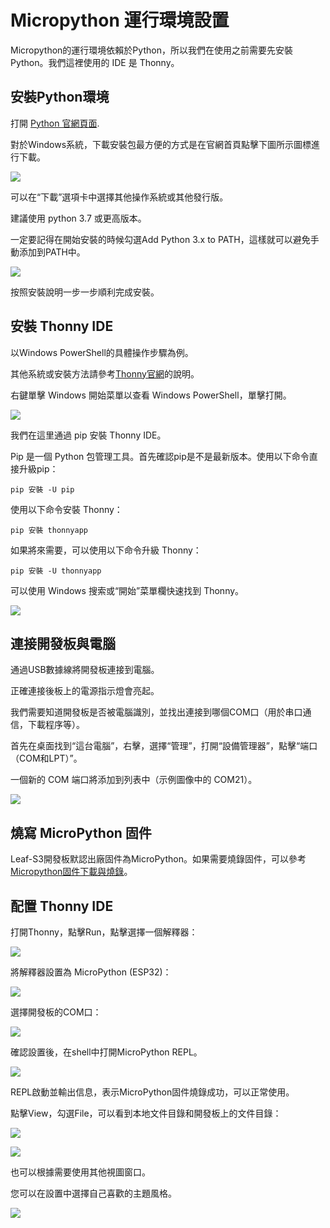 # Micropython 運行環境設置

Micropython的運行環境依賴於Python，所以我們在使用之前需要先安裝Python。我們這裡使用的 IDE 是 Thonny。

## 安裝Python環境

打開 [Python 官網頁面](https://www.python.org/).

對於Windows系統，下載安裝包最方便的方式是在官網首頁點擊下圖所示圖標進行下載。

![](../assets/images/Micropython_operating_env_1.png)

可以在“下載”選項卡中選擇其他操作系統或其他發行版。

建議使用 python 3.7 或更高版本。

一定要記得在開始安裝的時候勾選Add Python 3.x to PATH，這樣就可以避免手動添加到PATH中。

![](../assets/images/Micropython_operating_env_2.png)

按照安裝說明一步一步順利完成安裝。

## 安裝 Thonny IDE

以Windows PowerShell的具體操作步驟為例。

其他系統或安裝方法請參考[Thonny官網](https://thonny.org/)的說明。

右鍵單擊 Windows 開始菜單以查看 Windows PowerShell，單擊打開。

![](../assets/images/Micropython_operating_env_3.png)

我們在這里通過 pip 安裝 Thonny IDE。

Pip 是一個 Python 包管理工具。首先確認pip是不是最新版本。使用以下命令直接升級pip：

```外殼
pip 安裝 -U pip
```

使用以下命令安裝 Thonny：

```外殼
pip 安裝 thonnyapp
```

如果將來需要，可以使用以下命令升級 Thonny：

```外殼
pip 安裝 -U thonnyapp
```

可以使用 Windows 搜索或“開始”菜單欄快速找到 Thonny。

![](../assets/images/Micropython_operating_env_4.png)

## 連接開發板與電腦

通過USB數據線將開發板連接到電腦。

正確連接後板上的電源指示燈會亮起。

我們需要知道開發板是否被電腦識別，並找出連接到哪個COM口（用於串口通信，下載程序等）。

首先在桌面找到“這台電腦”，右擊，選擇“管理”，打開“設備管理器”，點擊“端口（COM和LPT）”。

一個新的 COM 端口將添加到列表中（示例圖像中的 COM21）。

![](../assets/images/Micropython_operating_env_5.png)

## 燒寫 MicroPython 固件

Leaf-S3開發板默認出廠固件為MicroPython。如果需要燒錄固件，可以參考[Micropython固件下載與燒錄](Firmware.md)。

## 配置 Thonny IDE

打開Thonny，點擊Run，點擊選擇一個解釋器：

![](../assets/images/Micropython_operating_env_9.png)

將解釋器設置為 MicroPython (ESP32)：

![](../assets/images/Micropython_operating_env_10.png)

選擇開發板的COM口：

![](../assets/images/Micropython_operating_env_11.png)

確認設置後，在shell中打開MicroPython REPL。

![](../assets/images/Micropython_operating_env_12.png)

REPL啟動並輸出信息，表示MicroPython固件燒錄成功，可以正常使用。

點擊View，勾選File，可以看到本地文件目錄和開發板上的文件目錄：

![](../assets/images/Micropython_operating_env_13.png)

![](../assets/images/Micropython_operating_env_14.png)

也可以根據需要使用其他視圖窗口。

您可以在設置中選擇自己喜歡的主題風格。

![](../assets/images/Micropython_operating_env_15.png)